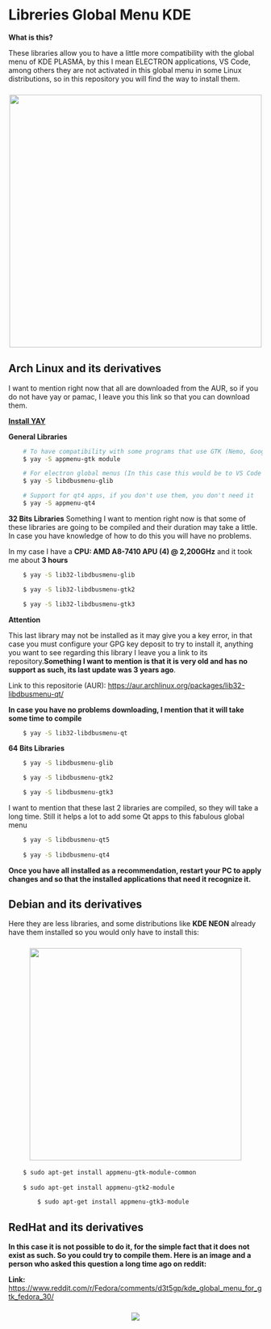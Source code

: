 # Libreries Global Menu KDE

**What is this?**

These libraries allow you to have a little more compatibility with the global menu of KDE PLASMA, by this I mean ELECTRON applications, VS Code, among others they are not activated in this global menu in some Linux distributions, so in this repository you will find the way to install them.
    <div align="center">
    <h3>
    	<img src="https://github.com/Hblanqueto/Libreries-Global-Menu-KDE/blob/master/Screenshots/01.jpg" align="center" height="500px">
    </h3>
	</div>


## Arch Linux and its derivatives

I want to mention right now that all are downloaded from the AUR, so if you do not have yay or pamac, I leave you this link so that you can download them.

<a href="https://www.tecmint.com/install-yay-aur-helper-in-arch-linux-and-manjaro/">**Install YAY**</a>

**General Libraries**

```bash
	# To have compatibility with some programs that use GTK (Nemo, Google Chrome, Chromium, etc)
	$ yay -S appmenu-gtk module

	# For electron global menus (In this case this would be to VS Code Studio, Telegram Desktop..)
	$ yay -S libdbusmenu-glib

	# Support for qt4 apps, if you don't use them, you don't need it
	$ yay -S appmenu-qt4 

```

**32 Bits Libraries**
Something I want to mention right now is that some of these libraries are going to be compiled and their duration may take a little. In case you have knowledge of how to do this you will have no problems.

In my case I have a **CPU: AMD A8-7410 APU (4) @ 2,200GHz** and it took me about **3 hours**

```bash
	$ yay -S lib32-libdbusmenu-glib

	$ yay -S lib32-libdbusmenu-gtk2

	$ yay -S lib32-libdbusmenu-gtk3

```

**Attention**

This last library may not be installed as it may give you a key error, in that case you must configure your GPG key deposit to try to install it, anything you want to see regarding this library I leave you a link to its repository.**Something I want to mention is that it is very old and has no support as such, its last update was 3 years ago**. 

Link to this repositorie (AUR): https://aur.archlinux.org/packages/lib32-libdbusmenu-qt/

**In case you have no problems downloading, I mention that it will take some time to compile**

```bash
	$ yay -S lib32-libdbusmenu-qt

```

**64 Bits Libraries**

```bash
	$ yay -S libdbusmenu-glib

	$ yay -S libdbusmenu-gtk2

	$ yay -S libdbusmenu-gtk3

```

I want to mention that these last 2 libraries are compiled, so they will take a long time. Still it helps a lot to add some Qt apps to this fabulous global menu
```bash
	$ yay -S libdbusmenu-qt5
	
	$ yay -S libdbusmenu-qt4


```

**Once you have all installed as a recommendation, restart your PC to apply changes and so that the installed applications that need it recognize it.**


## Debian and its derivatives

Here they are less libraries, and some distributions like **KDE NEON** already have them installed so you would only have to install this:

 <div align="center">
    <h3>
    	<img src="https://github.com/Hblanqueto/Libreries-Global-Menu-KDE/blob/master/Screenshots/02.png" align="center" height="420px">
    </h3>
	</div>


```bash
	$ sudo apt-get install appmenu-gtk-module-common
	
	$ sudo apt-get install appmenu-gtk2-module

        $ sudo apt-get install appmenu-gtk3-module

```
## RedHat and its derivatives

**In this case it is not possible to do it, for the simple fact that it does not exist as such. So you could try to compile them. Here is an image and a person who asked this question a long time ago on reddit:**

**Link:** https://www.reddit.com/r/Fedora/comments/d3t5gp/kde_global_menu_for_gtk_fedora_30/

 <div align="center">
    <h3>
    	<img src="https://github.com/Hblanqueto/Libreries-Global-Menu-KDE/blob/master/Screenshots/03.png" align="center">
    </h3>
	</div>
